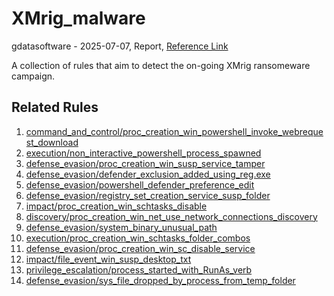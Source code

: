 
# XMrig_malware

gdatasoftware - 2025-07-07, Report, [Reference Link](https://www.gdatasoftware.com/blog/2025/07/38228-monero-malware-xmrig-resurgence)

A collection of rules that aim to detect the on-going XMrig ransomeware campaign.

## Related Rules

1. [command_and_control/proc_creation_win_powershell_invoke_webrequest_download](https://github.com/Inovasys-CS/EDI/tree/main/emulation_and_detection/command_and_control/proc_creation_win_powershell_invoke_webrequest_download)
2. [execution/non_interactive_powershell_process_spawned](https://github.com/Inovasys-CS/EDI/tree/main/emulation_and_detection/execution/non_interactive_powershell_process_spawned)
3. [defense_evasion/proc_creation_win_susp_service_tamper](https://github.com/Inovasys-CS/EDI/tree/main/emulation_and_detection/defense_evasion/proc_creation_win_susp_service_tamper)
4. [defense_evasion/defender_exclusion_added_using_reg.exe](https://github.com/Inovasys-CS/EDI/tree/main/emulation_and_detection/defense_evasion/defender_exclusion_added_using_reg.exe)
5. [defense_evasion/powershell_defender_preference_edit](https://github.com/Inovasys-CS/EDI/tree/main/emulation_and_detection/defense_evasion/powershell_defender_preference_edit)
6. [defense_evasion/registry_set_creation_service_susp_folder](https://github.com/Inovasys-CS/EDI/tree/main/emulation_and_detection/defense_evasion/registry_set_creation_service_susp_folder)
7. [impact/proc_creation_win_schtasks_disable](https://github.com/Inovasys-CS/EDI/tree/main/emulation_and_detection/impact/proc_creation_win_schtasks_disable)
8. [discovery/proc_creation_win_net_use_network_connections_discovery](https://github.com/Inovasys-CS/EDI/tree/main/emulation_and_detection/discovery/proc_creation_win_net_use_network_connections_discovery)
9. [defense_evasion/system_binary_unusual_path](https://github.com/Inovasys-CS/EDI/tree/main/emulation_and_detection/defense_evasion/system_binary_unusual_path)
10. [execution/proc_creation_win_schtasks_folder_combos](https://github.com/Inovasys-CS/EDI/tree/main/emulation_and_detection/execution/proc_creation_win_schtasks_folder_combos)
11. [defense_evasion/proc_creation_win_sc_disable_service](https://github.com/Inovasys-CS/EDI/tree/main/emulation_and_detection/defense_evasion/proc_creation_win_sc_disable_service)
12. [impact/file_event_win_susp_desktop_txt](https://github.com/Inovasys-CS/EDI/tree/main/emulation_and_detection/impact/file_event_win_susp_desktop_txt)
13. [privilege_escalation/process_started_with_RunAs_verb](https://github.com/Inovasys-CS/EDI/tree/main/emulation_and_detection/privilege_escalation/process_started_with_RunAs_verb)
14. [defense_evasion/sys_file_dropped_by_process_from_temp_folder](https://github.com/Inovasys-CS/EDI/tree/main/emulation_and_detection/defense_evasion/sys_file_dropped_by_process_from_temp_folder)

